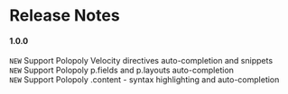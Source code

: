 Release Notes
=============

#### 1.0.0

`NEW` Support Polopoly Velocity directives auto-completion and snippets  
`NEW` Support Polopoly p.fields and p.layouts auto-completion  
`NEW` Support Polopoly .content - syntax highlighting and auto-completion  
